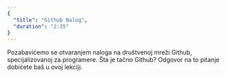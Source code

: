 ```yaml
---
{
  "title": "Github Nalog",
  "duration": "2:35"
}
---
```


Pozabavićemo se otvaranjem naloga na društvenoj mreži Github, specijalizovanoj za programere. Šta je tačno Github? Odgovor na to pitanje dobićete baš u ovoj lekciji.
